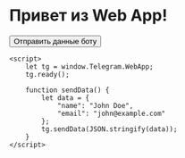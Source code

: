 <!DOCTYPE html>
<html>
<head>
    <title>Telegram Web App</title>
    <script src="https://telegram.org/js/telegram-web-app.js"></script>
</head>
<body>
    <h1>Привет из Web App!</h1>
    <button onclick="sendData()">Отправить данные боту</button>

    <script>
        let tg = window.Telegram.WebApp;
        tg.ready();

        function sendData() {
            let data = {
                "name": "John Doe",
                "email": "john@example.com"
            };
            tg.sendData(JSON.stringify(data));
        }
    </script>
</body>
</html>
